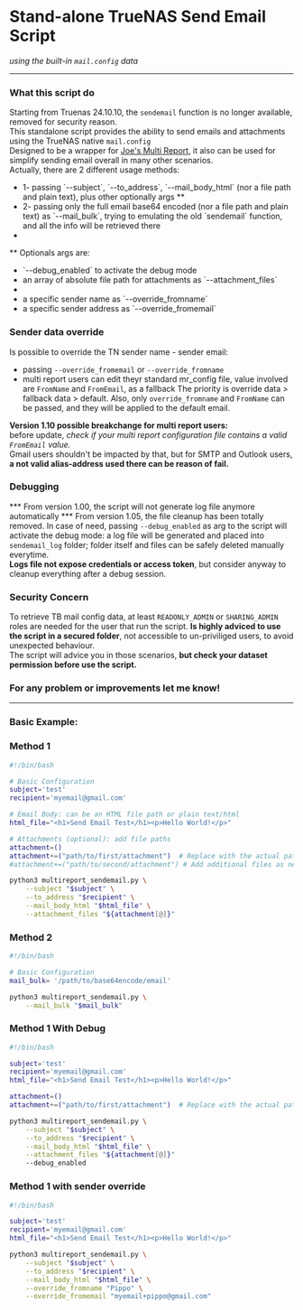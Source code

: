 # Stand-alone TrueNAS Send Email Script

<i>using the built-in `mail.config` data</i>

---

### What this script do
Starting from Truenas 24.10.10, the `sendemail` function is no longer available, removed for security reason.  <br>
This standalone script provides the ability to send emails and attachments using the TrueNAS native `mail.config`<br>
Designed to be a wrapper for <a href="https://github.com/JoeSchmuck/Multi-Report">Joe's Multi Report</a>, it also can be used for simplify sending email overall in many other scenarios.<br>
Actually, there are 2 different usage methods:<br>
<ul>
    <li>1- passing `--subject`,  `--to_address`, `--mail_body_html` (nor a file path and plain text), plus other optionally args **</li>
    <li>2- passing only the full email base64 encoded (nor a file path and plain text) as `--mail_bulk`, trying to emulating the old `sendemail` function, and all the info will be retrieved there <li>
</ul>

** Optionals args are:
<ul>
    <li>`--debug_enabled` to activate the debug mode </li>
    <li> an array of absolute file path for attachments as `--attachment_files` <li>
    <li> a specific sender name as `--override_fromname`</li>
    <li> a specific sender address as `--override_fromemail`</li>
</ul>

### Sender data override
Is possible to override the TN sender name - sender email:
- passing `--override_fromemail` or `--override_fromname`
- multi report users can edit theyr standard mr_config file, value involved are `FromName` and `FromEmail`, as a fallback
The priority is override data > fallback data > default. Also, only `override_fromname` and `FromName` can be passed, and they will be applied to the default email.

<b>Version 1.10 possible breakchange for multi report users:</b> <br>
before update, <i>check if your multi report configuration file contains a valid `FromEmail` value.</i> <br>
Gmail users shouldn't be impacted by that, but for SMTP and Outlook users, <b>a not valid alias-address used there can be reason of fail.</b>

### Debugging
*** From version 1.00, the script will not generate log file anymore automatically
*** From version 1.05, the file cleanup has been totally removed.
In case of need, passing `--debug_enabled` as arg to the script will activate the debug mode: a log file will be generated and placed into `sendemail_log` folder; folder itself and files can be safely deleted manually everytime.<br>
<b>Logs file not expose credentials or access token</b>, but consider anyway to cleanup everything after a debug session.<br>

### Security Concern
To retrieve TB mail config data, at least `READONLY_ADMIN` or `SHARING_ADMIN` roles are needed for the user that run the script.
<b>Is highly adviced to use the script in a secured folder</b>, not accessible to un-priviliged users, to avoid unexpected behaviour. 
<br>The script will advice you in those scenarios, <b>but check your dataset permission before use the script.</b>

### For any problem or improvements let me know!

---

### Basic Example:
### Method 1

```bash
#!/bin/bash

# Basic Configuration
subject='test' 
recipient='myemail@gmail.com'

# Email Body: can be an HTML file path or plain text/html
html_file="<h1>Send Email Test</h1><p>Hello World!</p>"

# Attachments (optional): add file paths
attachment=() 
attachment+=("path/to/first/attachment")  # Replace with the actual path
#attachment+=("path/to/second/attachment") # Add additional files as needed

python3 multireport_sendemail.py \
    --subject "$subject" \
    --to_address "$recipient" \
    --mail_body_html "$html_file" \
    --attachment_files "${attachment[@]}"

```
### Method 2
```bash
#!/bin/bash

# Basic Configuration
mail_bulk= '/path/to/base64encode/email'

python3 multireport_sendemail.py \
    --mail_bulk "$mail_bulk"

```

### Method 1 With Debug

```bash
#!/bin/bash

subject='test' 
recipient='myemail@gmail.com'
html_file="<h1>Send Email Test</h1><p>Hello World!</p>"

attachment=() 
attachment+=("path/to/first/attachment")  # Replace with the actual path

python3 multireport_sendemail.py \
    --subject "$subject" \
    --to_address "$recipient" \
    --mail_body_html "$html_file" \
    --attachment_files "${attachment[@]}"
    --debug_enabled
```
### Method 1 with sender override

```bash
#!/bin/bash

subject='test' 
recipient='myemail@gmail.com'
html_file="<h1>Send Email Test</h1><p>Hello World!</p>"

python3 multireport_sendemail.py \
    --subject "$subject" \
    --to_address "$recipient" \
    --mail_body_html "$html_file" \
    --override_fromname "Pippo" \
    --override_fromemail "myemail+pippo@gmail.com"

```